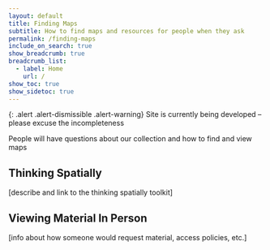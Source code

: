 ```yaml
---
layout: default
title: Finding Maps
subtitle: How to find maps and resources for people when they ask
permalink: /finding-maps
include_on_search: true
show_breadcrumb: true
breadcrumb_list:
  - label: Home
    url: /
show_toc: true
show_sidetoc: true
---
```

{: .alert .alert-dismissible .alert-warning}
Site is currently being developed – please excuse the incompleteness

People will have questions about our collection and how to find and view maps

## Thinking Spatially
[describe and link to the thinking spatially toolkit]

## Viewing Material In Person
[info about how someone would request material, access policies, etc.]
